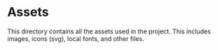 # Assets

This directory contains all the assets used in the project. This includes images, icons (svg), local fonts, and other files.
